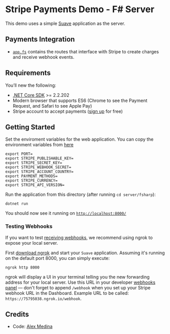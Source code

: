 # Stripe Payments Demo - F# Server

This demo uses a simple [Suave](https://suave.io/) application as the server.

## Payments Integration

- [`app.fs`](app.go) contains the routes that interface with Stripe to create charges and receive webhook events.

## Requirements

You’ll new the following:

- [.NET Core SDK](https://www.oracle.com/technetwork/java/javase/overview/java8-2100321.html) >= 2.2.202
- Modern browser that supports ES6 (Chrome to see the Payment Request, and Safari to see Apple Pay)
- Stripe account to accept payments ([sign up](https://dashboard.stripe.com/register) for free)

## Getting Started

Set the enviroment variables for the web application. You can copy the environment variables from [here](../../.env.example)

```
export PORT=
export STRIPE_PUBLISHABLE_KEY=
export STRIPE_SECRET_KEY=
export STRIPE_WEBHOOK_SECRET=
export STRIPE_ACCOUNT_COUNTRY=
export PAYMENT_METHODS=
export STRIPE_CURRENCY=
export STRIPE_API_VERSION=
```

Run the application from this directory (after running `cd server/fsharp`):

```
dotnet run
```

You should now see it running on [`http://localhost:8000/`](http://localhost:8000/)

### Testing Webhooks

If you want to test [receiving webhooks](https://stripe.com/docs/webhooks), we recommend using ngrok to expose your local server.

First [download ngrok](https://ngrok.com) and start your `Suave` application. Assuming it's running on the default port 8000, you can simply execute:

```
ngrok http 8000
```

ngrok will display a UI in your terminal telling you the new forwarding address for your local server. Use this URL in your developer [webhooks panel](https://dashboard.stripe.com/account/webhooks) — don't forget to append `/webhook` when you set up your Stripe webhook URL in the Dashboard. Example URL to be called: `https://75795038.ngrok.io/webhook`.

## Credits

- Code: [Alex Medina](https://twitter.com/lxmedina)
